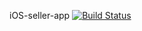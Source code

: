 iOS-seller-app [![Build Status](https://app.bitrise.io/app/ea59d411eb838908/status.svg?token=YvU-nPzNz8wyHsOhWZSh-g&branch=develop)](https://app.bitrise.io/app/ea59d411eb838908)
